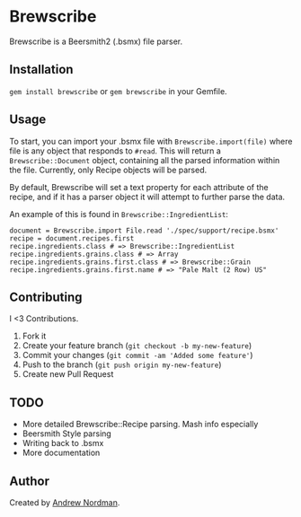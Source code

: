 # Brewscribe

Brewscribe is a Beersmith2 (.bsmx) file parser.

## Installation

`gem install brewscribe` or `gem brewscribe` in your Gemfile.

## Usage

To start, you can import your .bsmx file with `Brewscribe.import(file)` where file
is any object that responds to `#read`.  This will return a `Brewscribe::Document`
object, containing all the parsed information within the file. Currently, only Recipe
objects will be parsed.

By default, Brewscribe will set a text property for each attribute of the recipe, and
if it has a parser object it will attempt to further parse the data.

An example of this is found in `Brewscribe::IngredientList`:

```
document = Brewscribe.import File.read './spec/support/recipe.bsmx'
recipe = document.recipes.first
recipe.ingredients.class # => Brewscribe::IngredientList
recipe.ingredients.grains.class # => Array
recipe.ingredients.grains.first.class # => Brewscribe::Grain
recipe.ingredients.grains.first.name # => "Pale Malt (2 Row) US"
```

## Contributing

I <3 Contributions.

1. Fork it
2. Create your feature branch (`git checkout -b my-new-feature`)
3. Commit your changes (`git commit -am 'Added some feature'`)
4. Push to the branch (`git push origin my-new-feature`)
5. Create new Pull Request

## TODO

* More detailed Brewscribe::Recipe parsing. Mash info especially
* Beersmith Style parsing
* Writing back to .bsmx
* More documentation

## Author

Created by [Andrew Nordman](https://github.com/cadwallion/).
